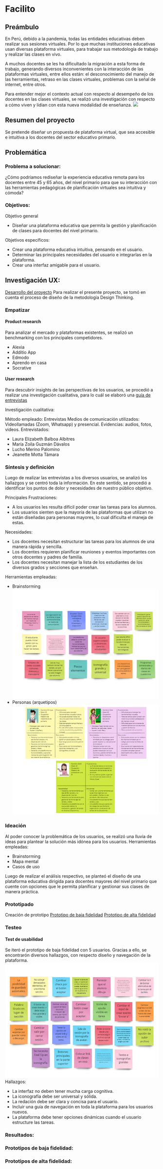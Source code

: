 # Facilito

## Preámbulo

En Perú, debido a la pandemia, todas las entidades educativas deben realizar sus sesiones virtuales. Por lo que muchas instituciones educativas usan diversas plataforma virtuales, para trabajar sus metodología de trabajo y realizar las clases en vivo.

A muchos docentes se les ha dificultado la migración a esta forma de trabajo, generando diversos inconvenientes con la interacción de las plataformas virtuales, entre ellos están: el desconocimiento del manejo de las herramientas, retraso en las clases virtuales, problemas con la señal de internet, entre otros.

Para entender mejor el contexto actual con respecto al desempeño de los docentes en las clases virtuales, se realizó una investigación con respecto a cómo viven y lidian con esta nueva modalidad de enseñanza.
![](img/primeros-hallazgos.png)

## Resumen del proyecto

Se pretende diseñar un propuesta de plataforma virtual, que sea accesible e intuitiva a los docentes del sector educativo primario. 

## Problemática

### Problema a solucionar:

¿Cómo podríamos rediseñar la experiencia educativa remota para los docentes entre 45 y 65 años, del nivel primario para que su interacción con las herramientas pedagógicas de planificación virtuales sea intuitiva y cómoda?

### Objetivos:
Objetivo general
* Diseñar una plataforma educativa que permita la gestión y planificación de clases para docentes del nivel primario.

Objetivos específicos:
* Crear una plataforma educativa intuitiva, pensando en el usuario.
* Determinar las principales necesidades del usuario e integrarlas en la plataforma.
* Crear una interfaz amigable para el usuario.

## Investigación UX:
[Desarrollo del proyecto](https://miro.com/app/board/o9J_kkqvhQM=/)
Para realizar el presente proyecto, se tomó en cuenta el proceso de diseño de la metodología Design Thinking.
### Empatizar

#### Product research
Para analizar el mercado y plataformas existentes, se realizó un benchmarking con los principales competidores. 
* Alexia
* Additio App
* Edmodo
* Aprendo en casa
* Socrative

#### User research
Para descubrir insights de las perspectivas de los usuarios, se procedió a realizar una investigación cualitativa, para lo cuál se elaboró una [guía de entrevistas](https://docs.google.com/document/d/12z27AUkap4gzTWGOrbGAbelZ4EAZLNISORewaj4JyhM/edit)

Investigación cualitativa: 

Método empleado: Entrevistas 
Medios de comunicación utilizados: Videollamadas (Zoom, Whatsapp) y presencial.
Evidencias: audios, fotos, videos.
Entrevistados:
* Laura Elizabeth Balboa Albitres
* María Zoila Guzmán Dávalos
* Lucho Merino Palomino
* Jeanette Motta Támara

### Síntesis y definición
Luego de realizar las entrevistas a los diversos usuarios, se analizó los hallazgos y se centró toda la información. En este sentido, se procedió a identificar los puntos de dolor y necesidades de nuestro público objetivo.

Principales Frustraciones: 
* A los usuarios les resulta difícil poder crear las tareas para los alumnos. 
* Los usuarios sienten que la mayoría de las plataformas que utilizan no están diseñadas para personas mayores, lo cual dificulta el maneja de estas.

Necesidades: 
* Los docentes necesitan estructurar las tareas para los alumnos de una manera rápida y sencilla.
* Los docentes requieren planificar reuniones y eventos importantes con otros docentes y padres de familia.
* Los docentes necesitan manejar la lista de los estudiantes de los diversos grados y secciones que enseñan.

Herramientas empleadas:
* Brainstorming
![](img/hallazgos.jpg)
* Personas (arquetipos)
![](img/arquetipos.jpg)

### Ideación 
Al poder conocer la problemática de los usuarios, se realizó una lluvia de ideas para plantear la solución más idónea para los usuarios. 
Herramientas empleadas: 
* Brainstorming 
* Mapa mental
* Casos de uso

Luego de realizar el análisis respectivo, se planteó el diseño de una plataforma educativa dirigida para docentes mayores del nivel primario que cuente con opciones que le permita planificar y gestionar sus clases de manera práctica.  

### Prototipado
Creación de prototipo
[Prototipo de baja fidelidad](https://www.figma.com/proto/Kkkqul3H8CcVUs2LlH5ewe/Mind-Blank?node-id=0%3A1)
[Prototipo de alta fidelidad](https://www.figma.com/proto/elL8K3OMhcDqgl5GVereGX/Mind-Blank---AF?node-id=0%3A1&scaling=min-zoom)

### Testeo
#### Test de usabilidad
Se iteró el prototipo de baja fidelidad con 5 usuarios. Gracias a ello, se encontrarón diversos hallazgos, con respecto diseño y navegación de la plataforma.
![](img/test.jpg)
Hallazgos:
* La interfaz no deben tener mucha carga cognitiva.
* La iconografía debe ser universal y sólida.
* La redación debe ser clara y concisa para el usuario.
* Incluir una guía de navegación en toda la plataforma para los usuarios nuevos.
* La plataforma debe tener opciones dinámicas cuando el usuario estructure las tareas.

### Resultados:

### Prototipos de baja fidelidad:

### Prototipos de alta fidelidad:

